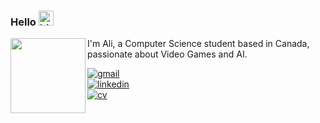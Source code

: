 ### Hello <img src="https://user-images.githubusercontent.com/1303154/88677602-1635ba80-d120-11ea-84d8-d263ba5fc3c0.gif" width="24px" alt="hi">

<img align="left" src="https://user-images.githubusercontent.com/27806800/116391866-ee9d8b00-a834-11eb-9d6f-af12b3c37d20.png" height="120px">

I'm Ali, a Computer Science student based in Canada, passionate about Video Games and AI.

[![gmail](https://img.shields.io/static/v1?style=flat-square&logo=gmail&label=&message=goldani.ali&labelColor=313131&color=313131)](mailto:goldani.ali@gmail.com)   
[![linkedin](https://img.shields.io/badge/-@agoldani-313131?style=flat-square&labelColor=313131&logo=LinkedIn&color=313131)](https://www.linkedin.com/in/agoldani/)   
[![cv](https://img.shields.io/static/v1?style=flat-square&logo=docusign&label=&message=CV&labelColor=313131&color=313131)](https://raw.githubusercontent.com/Galiold/Galiold.github.io/master/cv.pdf) 

[//]: # (<details>)

[//]: # (<summary>Technical Details about Me</summary>)

[//]: # (<br />)

[//]: # ()
[//]: # (//![Top Langs]&#40;https://github-readme-stats.vercel.app/api/top-langs/?username=galiold&layout=compact&hide=css,html&#41;)

[//]: # ()
[//]: # (//![Galiold's github stats]&#40;https://github-readme-stats.vercel.app/api?username=galiold&count_private=true&show_icons=true&theme=onedark&#41;)

[//]: # ()
[//]: # (</details>)
